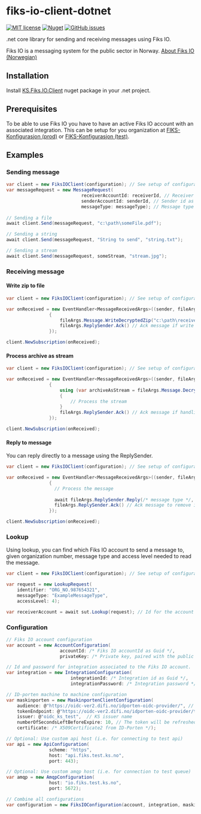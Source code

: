 # fiks-io-client-dotnet
[![MIT license](https://img.shields.io/badge/license-MIT-blue.svg)](https://github.com/ks-no/fiks-io-client-dotnet/blob/master/LICENSE)
[![Nuget](https://img.shields.io/nuget/vpre/KS.fiks.io.client.svg)](https://www.nuget.org/packages/KS.Fiks.IO.Client)
[![GitHub issues](https://img.shields.io/github/issues-raw/ks-no/kryptering-dotnet.svg)](//github.com/ks-no/fiks-io-client-dotnet/issues)

.net core library for sending and receiving messages using Fiks IO.

Fiks IO is a messaging system for the public sector in Norway. [About Fiks IO (Norwegian)](https://ks-no.github.io/fiks-platform/tjenester_under_utvikling/fiksio/)

## Installation
Install [KS.Fiks.IO.Client](https://www.nuget.org/packages/KS.Fiks.IO.Client) nuget package in your .net project.

## Prerequisites
To be able to use Fiks IO you have to have an active Fiks IO account with an associated integration. This can be setup for you organization at [FIKS-Konfigurasjon (prod)](https://forvaltning.fiks.ks.no/fiks-konfigurasjon/) or [FIKS-Konfigurasjon (test)](https://forvaltning.fiks.test.ks.no/fiks-konfigurasjon/).

## Examples
### Sending message
```c#
var client = new FiksIOClient(configuration); // See setup of configuration below
var messageRequest = new MessageRequest(
                            receiverAccountId: receiverId, // Receiver id as Guid
                            senderAccountId: senderId, // Sender id as Guid
                            messageType: messageType); // Message type as string
        
// Sending a file
await client.Send(messageRequest, "c:\path\someFile.pdf");

// Sending a string
await client.Send(messageRequest, "String to send", "string.txt");

// Sending a stream
await client.Send(messageRequest, someStream, "stream.jpg");
```

### Receiving message

#### Write zip to file

```c#
var client = new FiksIOClient(configuration); // See setup of configuration below

var onReceived = new EventHandler<MessageReceivedArgs>((sender, fileArgs) =>
                {
                    fileArgs.Message.WriteDecryptedZip("c:\path\receivedFile.zip");
                    fileArgs.ReplySender.Ack() // Ack message if write succeeded to remove it from the queue
                });

client.NewSubscription(onReceived);
```

#### Process archive as stream
```c#
var client = new FiksIOClient(configuration); // See setup of configuration below

var onReceived = new EventHandler<MessageReceivedArgs>((sender, fileArgs) =>
                {
                    using (var archiveAsStream = fileArgs.Message.DecryptedStream) 
                    {
                        // Process the stream
                    }
                    fileArgs.ReplySender.Ack() // Ack message if handling of stream succeeded to remove it from the queue
                });

client.NewSubscription(onReceived);
```

#### Reply to message
You can reply directly to a message using the ReplySender.
```c#
var client = new FiksIOClient(configuration); // See setup of configuration below

var onReceived = new EventHandler<MessageReceivedArgs>((sender, fileArgs) =>
                {
                  // Process the message
                  
                  await fileArgs.ReplySender.Reply(/* message type */, /* message as string, path or stream */);
                  fileArgs.ReplySender.Ack() // Ack message to remove it from the queue
                });

client.NewSubscription(onReceived);
```
### Lookup
Using lookup, you can find which Fiks IO account to send a message to, given organization number, message type and access level needed to read the message.

```c#
var client = new FiksIOClient(configuration); // See setup of configuration below

var request = new LookupRequest(
    identifier: "ORG_NO.987654321",
    messageType: "ExampleMessageType",
    accessLevel: 4);

var receiverAccount = await sut.Lookup(request); // Id for the account receiving the specified request
```

### Configuration
```c#
// Fiks IO account configuration
var account = new AccountConfiguration(
                    accountId: /* Fiks IO accountId as Guid */,
                    privateKey: /* Private key, paired with the public key supplied to Fiks IO account */); 

// Id and password for integration associated to the Fiks IO account.
var integration = new IntegrationConfiguration(
                        integrationId: /* Integration id as Guid */,
                        integrationPassword: /* Integration password */);

// ID-porten machine to machine configuration
var maskinporten = new MaskinportenClientConfiguration(
    audience: @"https://oidc-ver2.difi.no/idporten-oidc-provider/", // ID-porten audience path
    tokenEndpoint: @"https://oidc-ver2.difi.no/idporten-oidc-provider/token", // ID-porten token path
    issuer: @"oidc_ks_test",  // KS issuer name
    numberOfSecondsLeftBeforeExpire: 10, // The token will be refreshed 10 seconds before it expires
    certificate: /* X509Certificate2 from ID-Porten */);

// Optional: Use custom api host (i.e. for connecting to test api)
var api = new ApiConfiguration(
                scheme: "https",
                host: "api.fiks.test.ks.no",
                port: 443);

// Optional: Use custom amqp host (i.e. for connection to test queue)
var amqp = new AmqpConfiguration(
                host: "io.fiks.test.ks.no",
                port: 5672);

// Combine all configurations
var configuration = new FiksIOConfiguration(account, integration, maskinporten, api, amqp);
```
